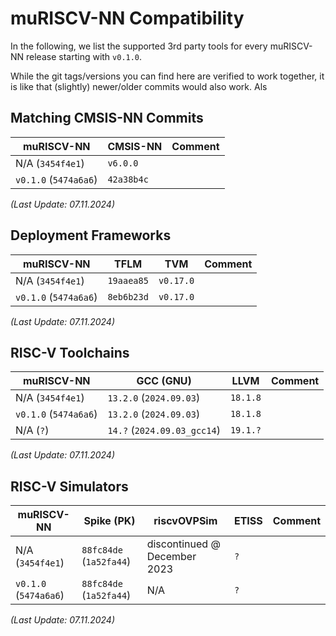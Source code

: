 # muRISCV-NN Compatibility

In the following, we list the supported 3rd party tools for every muRISCV-NN release starting with `v0.1.0`.

While the git tags/versions you can find here are verified to work together, it is like that (slightly) newer/older commits would also work. Als

## Matching CMSIS-NN Commits

| **muRISCV-NN**             | **CMSIS-NN** | **Comment** |
|----------------------------|---------------|-------------|
|   N/A (`3454f4e1`)  |  `v6.0.0`           |             |
|   `v0.1.0` (`5474a6a6`)  |  `42a38b4c`           |             |

_(Last Update: 07.11.2024)_

## Deployment Frameworks

| **muRISCV-NN**            | **TFLM** | **TVM** | **Comment** |
|----------------------------|-------------|------------|--------------|
|   N/A (`3454f4e1`)  | `19aaea85`            | `v0.17.0`           |              |
|   `v0.1.0` (`5474a6a6`)  | `8eb6b23d`            | `v0.17.0`           |              |

_(Last Update: 07.11.2024)_

## RISC-V Toolchains

| **muRISCV-NN**            | **GCC (GNU)** | **LLVM** | **Comment** |
|----------------------------|------------------|-------------|--------------|
|   N/A (`3454f4e1`)  |   `13.2.0` (`2024.09.03`)         |   `18.1.8`      |              |
|   `v0.1.0` (`5474a6a6`)  |   `13.2.0` (`2024.09.03`)         |   `18.1.8`      |              |
|   N/A (`?`)  |   `14.?` (`2024.09.03_gcc14`)         |   `19.1.?`     |              |

_(Last Update: 07.11.2024)_

## RISC-V Simulators

| **muRISCV-NN**            | **Spike (PK)** | **riscvOVPSim**              | **ETISS** | **Comment** |
|----------------------------|-------------------|---------------------------------|--------------|-------------|
|   N/A (`3454f4e1`)  |   `88fc84de` (`1a52fa44`)           |   discontinued @ December 2023  |   `?`          |             |
|   `v0.1.0` (`5474a6a6`)  |   `88fc84de` (`1a52fa44`)           |   N/A  |   `?`          |             |

_(Last Update: 07.11.2024)_
